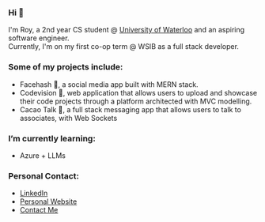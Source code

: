 ### Hi 👋

I'm Roy, a 2nd year CS student @ [University of Waterloo](https://uwaterloo.ca/about/) and an aspiring software engineer. <br>
Currently, I'm on my first co-op term @ WSIB as a full stack developer.

### Some of my projects include:
- Facehash 💬, a social media app built with MERN stack.
- Codevision 👾, web application that allows users to upload and showcase their code projects through a platform architected with MVC modelling.
- Cacao Talk 🍬, a full stack messaging app that allows users to talk to associates, with Web Sockets

### I’m currently learning:
- Azure + LLMs

### Personal Contact: 
- [LinkedIn](https://www.linkedin.com/in/roychon)
- [Personal Website](https://roychon.github.io)
- [Contact Me](mailto:rchon@uwaterloo.ca)
